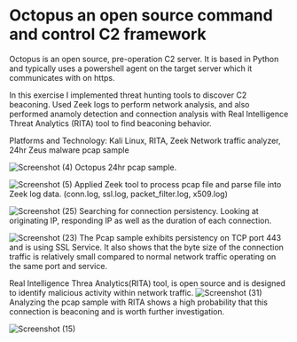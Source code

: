 # Octopus an open source command and control C2 framework

Octopus is an open source, pre-operation C2 server.  It is based in Python and typically uses a powershell agent on the target server which it communicates with on https.  

In this exercise I implemented threat hunting tools to discover C2 beaconing. Used Zeek logs to perform network analysis, and also performed anamoly detection and connection analysis with Real Intelligence Threat Analytics (RITA) tool to find beaconing behavior.

Platforms and Technology: Kali Linux, RITA, Zeek Network traffic analyzer, 24hr Zeus malware pcap sample

![Screenshot (4)](https://github.com/Hacosta21/Threat-Hunting-with-Zeek-and-RITA/assets/65152491/6fb36c6c-1199-43bf-a7b3-91c8ae5d7946)
Octopus 24hr pcap sample.  

![Screenshot (5)](https://github.com/Hacosta21/Threat-Hunting-with-Zeek-and-RITA/assets/65152491/3038f067-08b6-4804-a1c8-e89f47773184)
Applied Zeek tool to process pcap file and parse file into Zeek log data. (conn.log, ssl.log, packet_filter.log, x509.log)


![Screenshot (25)](https://github.com/Hacosta21/Threat-Hunting-with-Zeek-and-RITA/assets/65152491/5358af9a-c96d-400e-8f9c-2ea3b4170d82)
Searching for connection persistency.  Looking at originating IP, responding IP as well as the duration of each connection.

![Screenshot (23)](https://github.com/Hacosta21/Threat-Hunting-with-Zeek-and-RITA/assets/65152491/851a1da5-5d64-4ddf-89a7-cd8dc11f4078)
The Pcap sample exhibits persistency on TCP port 443 and is using SSL Service. It also shows that the byte size of the connection traffic is relatively small compared to normal network traffic operating on the same port and service.



Real Intelligence Threa Analytics(RITA) tool, is open source and is designed to identify malicious activity within network traffic.
![Screenshot (31)](https://github.com/Hacosta21/Threat-Hunting-with-Zeek-and-RITA/assets/65152491/b7a7b0eb-cec8-45a0-ad4b-bc759ba5b296)
Analyzing the pcap sample with RITA shows a high probability that this connection is beaconing and is worth further investigation. 


![Screenshot (15)](https://github.com/Hacosta21/Threat-Hunting-with-Zeek-and-RITA/assets/65152491/6cbba332-9447-412b-90bc-cef7dc749b67)




